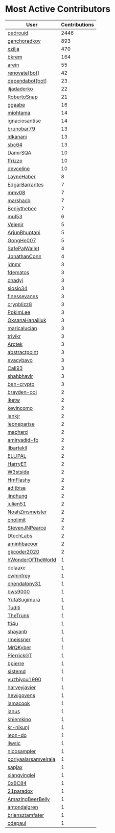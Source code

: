 # Most Active Contributors

| User | Contributions |
| ---- | -------------- |
| [pedrouid](https://github.com/pedrouid) | 2446 |
| [ganchoradkov](https://github.com/ganchoradkov) | 893 |
| [xzilja](https://github.com/xzilja) | 470 |
| [bkrem](https://github.com/bkrem) | 164 |
| [arein](https://github.com/arein) | 55 |
| [renovate[bot]](https://github.com/renovate[bot]) | 42 |
| [dependabot[bot]](https://github.com/dependabot[bot]) | 23 |
| [iljadaderko](https://github.com/iljadaderko) | 22 |
| [RobertoSnap](https://github.com/RobertoSnap) | 21 |
| [ggaabe](https://github.com/ggaabe) | 16 |
| [miohtama](https://github.com/miohtama) | 14 |
| [ignaciosantise](https://github.com/ignaciosantise) | 14 |
| [brunobar79](https://github.com/brunobar79) | 13 |
| [jdkanani](https://github.com/jdkanani) | 13 |
| [sbc64](https://github.com/sbc64) | 13 |
| [DamirSQA](https://github.com/DamirSQA) | 10 |
| [ffrizzo](https://github.com/ffrizzo) | 10 |
| [devceline](https://github.com/devceline) | 10 |
| [LayneHaber](https://github.com/LayneHaber) | 8 |
| [EdgarBarrantes](https://github.com/EdgarBarrantes) | 7 |
| [mmv08](https://github.com/mmv08) | 7 |
| [marshacb](https://github.com/marshacb) | 7 |
| [Benjythebee](https://github.com/Benjythebee) | 7 |
| [mul53](https://github.com/mul53) | 6 |
| [Velenir](https://github.com/Velenir) | 5 |
| [ArjunBhuptani](https://github.com/ArjunBhuptani) | 5 |
| [GongHe007](https://github.com/GongHe007) | 5 |
| [SafePalWallet](https://github.com/SafePalWallet) | 4 |
| [JonathanConn](https://github.com/JonathanConn) | 4 |
| [jdnmr](https://github.com/jdnmr) | 3 |
| [fdematos](https://github.com/fdematos) | 3 |
| [chadyj](https://github.com/chadyj) | 3 |
| [siosio34](https://github.com/siosio34) | 3 |
| [finessevanes](https://github.com/finessevanes) | 3 |
| [crypblizz8](https://github.com/crypblizz8) | 3 |
| [PokimLee](https://github.com/PokimLee) | 3 |
| [OksanaHanailiuk](https://github.com/OksanaHanailiuk) | 3 |
| [maricalucian](https://github.com/maricalucian) | 3 |
| [trivikr](https://github.com/trivikr) | 3 |
| [Arctek](https://github.com/Arctek) | 3 |
| [abstractpoint](https://github.com/abstractpoint) | 3 |
| [evacybavo](https://github.com/evacybavo) | 3 |
| [Cali93](https://github.com/Cali93) | 3 |
| [shahbhavir](https://github.com/shahbhavir) | 3 |
| [ben-crypto](https://github.com/ben-crypto) | 3 |
| [brayden-ooi](https://github.com/brayden-ooi) | 2 |
| [iketw](https://github.com/iketw) | 2 |
| [kevincomo](https://github.com/kevincomo) | 2 |
| [jankjr](https://github.com/jankjr) | 2 |
| [leoneparise](https://github.com/leoneparise) | 2 |
| [machard](https://github.com/machard) | 2 |
| [amiryadid-fb](https://github.com/amiryadid-fb) | 2 |
| [llbartekll](https://github.com/llbartekll) | 2 |
| [ELLIPAL](https://github.com/ELLIPAL) | 2 |
| [HarryET](https://github.com/HarryET) | 2 |
| [W3stside](https://github.com/W3stside) | 2 |
| [HmFlashy](https://github.com/HmFlashy) | 2 |
| [aditbisa](https://github.com/aditbisa) | 2 |
| [jinchung](https://github.com/jinchung) | 2 |
| [julien51](https://github.com/julien51) | 2 |
| [NoahZinsmeister](https://github.com/NoahZinsmeister) | 2 |
| [cnolimit](https://github.com/cnolimit) | 2 |
| [StevenJNPearce](https://github.com/StevenJNPearce) | 2 |
| [DtechLabs](https://github.com/DtechLabs) | 2 |
| [aminhbacoor](https://github.com/aminhbacoor) | 2 |
| [gkcoder2020](https://github.com/gkcoder2020) | 2 |
| [hWonderOfTheWorld](https://github.com/hWonderOfTheWorld) | 1 |
| [delaaxe](https://github.com/delaaxe) | 1 |
| [cwhinfrey](https://github.com/cwhinfrey) | 1 |
| [chendatony31](https://github.com/chendatony31) | 1 |
| [bws9000](https://github.com/bws9000) | 1 |
| [YutaSugimura](https://github.com/YutaSugimura) | 1 |
| [Tuditi](https://github.com/Tuditi) | 1 |
| [TheTrunk](https://github.com/TheTrunk) | 1 |
| [fti4u](https://github.com/fti4u) | 1 |
| [shayanb](https://github.com/shayanb) | 1 |
| [rmeissner](https://github.com/rmeissner) | 1 |
| [MrQKyber](https://github.com/MrQKyber) | 1 |
| [PierrickGT](https://github.com/PierrickGT) | 1 |
| [bpierre](https://github.com/bpierre) | 1 |
| [sistemd](https://github.com/sistemd) | 1 |
| [yuzhiyou1990](https://github.com/yuzhiyou1990) | 1 |
| [harveyjavier](https://github.com/harveyjavier) | 1 |
| [hewigovens](https://github.com/hewigovens) | 1 |
| [iamacook](https://github.com/iamacook) | 1 |
| [janus](https://github.com/janus) | 1 |
| [khiemkino](https://github.com/khiemkino) | 1 |
| [kr-nikunj](https://github.com/kr-nikunj) | 1 |
| [leon-do](https://github.com/leon-do) | 1 |
| [llwslc](https://github.com/llwslc) | 1 |
| [nicosampler](https://github.com/nicosampler) | 1 |
| [poriyaalarsamvelraja](https://github.com/poriyaalarsamvelraja) | 1 |
| [sapjax](https://github.com/sapjax) | 1 |
| [xiangyinglei](https://github.com/xiangyinglei) | 1 |
| [0xBC84](https://github.com/0xBC84) | 1 |
| [21paradox](https://github.com/21paradox) | 1 |
| [AmazingBeerBelly](https://github.com/AmazingBeerBelly) | 1 |
| [antondalgren](https://github.com/antondalgren) | 1 |
| [briansztamfater](https://github.com/briansztamfater) | 1 |
| [cdepaul](https://github.com/cdepaul) | 1 |
